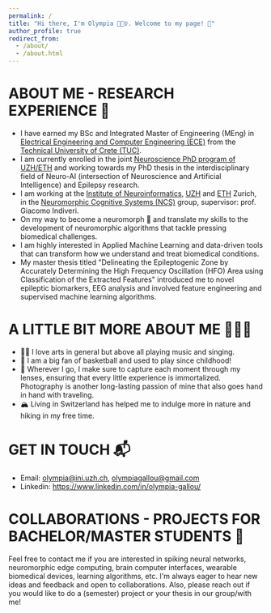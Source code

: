 ```yaml
---
permalink: /
title: "Hi there, I'm Olympia 🙋🏻‍♀️. Welcome to my page! 🌱"
author_profile: true
redirect_from: 
  - /about/
  - /about.html
---  
```

   
    
ABOUT ME - RESEARCH EXPERIENCE 🌊
======
- I have earned my BSc and Integrated Master of Engineering (MEng) in [Electrical Engineering and Computer Engineering (ECE)](https://www.ece.tuc.gr/en/home) from the [Technical University of Crete (TUC)](https://www.tuc.gr/en/home). 
- I am currently enrolled in the joint [Neuroscience PhD program of UZH/ETH](https://www.neuroscience.uzh.ch/en.html) and working towards my PhD thesis in the interdisciplinary field of Neuro-AI (intersection of Neuroscience and Artificial Intelligence) and Epilepsy research. 
- I am working at the [Institute of Neuroinformatics](https://www.ini.uzh.ch/en.html), [UZH](https://www.uzh.ch/en.html) and [ETH](https://ethz.ch/en.html) Zurich, in the [Neuromorphic Cognitive Systems (NCS)](https://www.ini.uzh.ch/en/research/groups/ncs.html) group, supervisor: prof. Giacomo Indiveri.
- On my way to become a neuromorph 🧠 and translate my skills to the development of neuromorphic algorithms that tackle pressing biomedical challenges.
- I am highly interested in Applied Machine Learning and data-driven tools that can transform how we understand and treat biomedical conditions.
- My master thesis titled "Delineating the Epileptogenic Zone by Accurately Determining the High Frequency Oscillation (HFO) Area using Classification of the Extracted Features" introduced me to novel epileptic biomarkers, EEG analysis and involved feature engineering and supervised machine learning algorithms. 
  
A LITTLE BIT MORE ABOUT ME ⛹🏻‍♀️
======
- 🎸🎼 I love arts in general but above all playing music and singing.
- 🏀 I am a big fan of basketball and used to play since childhood!
- 📸 Wherever I go, I make sure to capture each moment through my lenses, ensuring that every little experience is immortalized. Photography is another long-lasting passion of mine that also goes hand in hand with traveling.
- 🏔 Living in Switzerland has helped me to indulge more in nature and hiking in my free time.
   
GET IN TOUCH 📬
===
- Email: olympia@ini.uzh.ch, olympiagallou@gmail.com
- Linkedin: https://www.linkedin.com/in/olympia-gallou/ 
  
COLLABORATIONS - PROJECTS FOR BACHELOR/MASTER STUDENTS 🦾
===
Feel free to contact me if you are interested in spiking neural networks, neuromorphic edge computing, brain computer interfaces, wearable biomedical devices, learning algorithms, etc. I'm always eager to hear new ideas and feedback and open to collaborations. Also, please reach out if you would like to do a (semester) project or your thesis in our group/with me! 